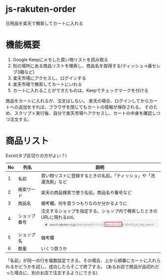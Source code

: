 # js-rakuten-order
日用品を楽天で検索してカートに入れる

# 機能概要

1. Google Keepにメモした買い物リストを読み取る
1. 別の場所にある商品リストを検索し、商品名を取得する(ティッシュ→鼻セレブ3箱など)
1. 楽天市場にアクセスし、ログインする
1. 楽天市場で検索してカートにいれる
1. カートに入れることができたものは、Keepでチェックマークを付ける

商品をカートに入れるが、注文はしない。
楽天の場合、ログインしてからカートへの追加をすれば、ブラウザを閉じてもカートの情報が保存される。
そのため、スクリプト実行後、自分で楽天市場へアクセスし、カートの中身を確認しつつ注文する。

# 商品リスト
Excel(タブ区切りの方がよい？)

|No|列名|説明|
|-|-|-|
|1|名前|買い物リストに登録するときの名前。「ティッシュ」や「洗濯洗剤」など|
|2|検索ワード|楽天の商品検索で使う名前。商品名や番号など|
|3|商品名|備考欄。何を買うつもりなのか分かるように|
|4|ショップ番号|注文するショップを指定する。ショップ内で検索したときのURLに現れるsid。<br> ![](doc/image01.png)|
|5|ショップ名|備考欄|
|6|数量|いくつ買うか|

「名前」が同一の行を複数設定できる。その場合、上から順番にカートに入れられるかどうかを試し、成功したらそこで終了する。
(あるお店で商品が品切れだった場合に、別のお店で注文するようにできる)